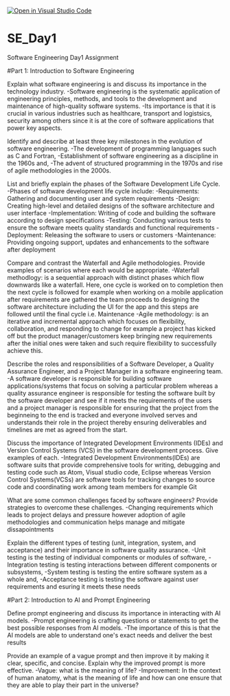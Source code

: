 [![Open in Visual Studio Code](https://classroom.github.com/assets/open-in-vscode-2e0aaae1b6195c2367325f4f02e2d04e9abb55f0b24a779b69b11b9e10269abc.svg)](https://classroom.github.com/online_ide?assignment_repo_id=18437699&assignment_repo_type=AssignmentRepo)
# SE_Day1
Software Engineering Day1 Assignment

#Part 1: Introduction to Software Engineering

Explain what software engineering is and discuss its importance in the technology industry.
-Software engineering is the systematic application of engineering principles, methods, and tools to the development and maintenance of high-quality software systems.
-Its importance is that it is crucial in various industries such as healthcare, transport and logistsics, security among others since it is at the core of software applications that power key aspects.

Identify and describe at least three key milestones in the evolution of software engineering.
-The development of programming languages such as C and Fortran,
-Establishment of software engineering as a discipline in the 1960s and,
-The advent of structured programming in the 1970s and rise of agile methodologies in the 2000s.

List and briefly explain the phases of the Software Development Life Cycle.
-Phases of software development life cycle include:
  -Requirements: Gathering and documenting user and system requirements
  -Design: Creating high-level and detailed designs of the software architecture and user interface
  -Implementation: Writing of code and building the software according to design specifications
  -Testing: Conducting various tests to ensure the software meets quality standards and functional requirements
  -Deployment: Releasing the software to users or customers
  -Maintenance: Providing ongoing support, updates and enhancements to the software after deployment

Compare and contrast the Waterfall and Agile methodologies. Provide examples of scenarios where each would be appropriate.
-Waterfall methodlogy: is a sequential approach with distinct phases which flow downwards like a waterfall. Here, one cycle is worked on to completion then the next cycle is followed for example when working on a mobile application after requirements are gathered the team proceeds to designing the software architecture including the UI for the app and this steps are followed until the final cycle i.e. Maintenance
-Agile methodology: is an iterative and incremental approach which focuses on flexibility, collaboration, and responding to change for example a project has kicked off but the product manager/customers keep bringing new requirements after the initial ones were taken and such require flexibility to successfully achieve this.

Describe the roles and responsibilities of a Software Developer, a Quality Assurance Engineer, and a Project Manager in a software engineering team.
-A software developer is responsible for building software applications/systems that focus on solving a particular problem whereas a quality assurance engineer is responsible for testing the software built by the software developer and see if it meets the requirements of the users and a project manager is responsible for ensuring that the project from the beginneing to the end is tracked and everyone involved serves and understands their role in the project thereby ensuring deliverables and timelines are met as agreed from the start. 

Discuss the importance of Integrated Development Environments (IDEs) and Version Control Systems (VCS) in the software development process. Give examples of each.
-Integrated Development Environments(IDEs) are software suits that provide comprehensive tools for writing, debugging and testing code such as Atom, Visual studio code, Eclipse whereas Version Control Systems(VCSs) are software tools for tracking changes to source code and coordinating work among team members for example Git 

What are some common challenges faced by software engineers? Provide strategies to overcome these challenges.
-Changing requirements which leads to project delays and pressure however adoption of agile methodologies and communication helps manage and mitigate dissapointments

Explain the different types of testing (unit, integration, system, and acceptance) and their importance in software quality assurance.
-Unit testing is the testing of individual components or modules of software,
-Integration testing is testing interactions between different components or subsystems,
-System testing is testing the entire software system as a whole and,
-Acceptance testing is testing the software against user requirements and esuring it meets these needs

#Part 2: Introduction to AI and Prompt Engineering


Define prompt engineering and discuss its importance in interacting with AI models.
-Prompt engineering is crafting questions or statements to get the best possible responses from AI models.
-The importance of this is that the AI models are able to understand one's exact needs and deliver the best results 

Provide an example of a vague prompt and then improve it by making it clear, specific, and concise. Explain why the improved prompt is more effective.
-Vague: what is the meaning of life? 
-Improvement: In the context of human anatomy, what is the meaning of life and how can one ensure that they are able to play their part in the universe?
